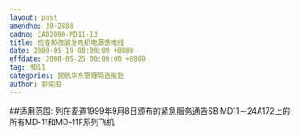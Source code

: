 ```yaml
---
layout: post
amendno: 39-2888
cadno: CAD2000-MD11-13
title: 检查和改装发电机电源馈电线
date: 2000-05-19 00:00:00 +0800
effdate: 2000-05-25 00:00:00 +0800
tag: MD11
categories: 民航华东管理局适航处
author: 郭奕柏
---
```


##适用范围:
列在麦道1999年9月8日颁布的紧急服务通告SB MD11－24A172上的所有MD-11和MD-11F系列飞机

